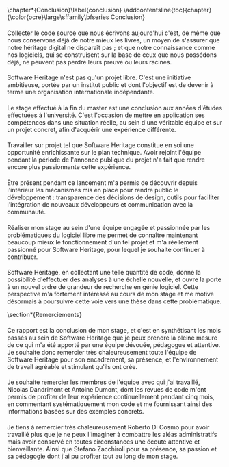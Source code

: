 \chapter*{Conclusion}\label{conclusion}
\addcontentsline{toc}{chapter}{\color{ocre}\large\sffamily\bfseries Conclusion}

####

Collecter le code source que nous écrivons aujourd'hui c'est, de même
que nous conservons déjà de notre mieux les livres, un moyen de
s'assurer que notre héritage digital ne disparaît pas ; et que notre
connaissance comme nos logiciels, qui se construisent sur la base de
ceux que nous possédons déjà, ne peuvent pas perdre leurs preuve ou
leurs racines.

####

Software Heritage n'est pas qu'un projet libre. C'est une initiative
ambitieuse, portée par un institut public et dont l'objectif est de
devenir à terme une organisation internationale indépendante.

####

####

Le stage effectué à la fin du master est une conclusion aux années
d'études effectuées à l'université. C'est l'occasion de mettre en
application ses compétences dans une situation réelle, au sein d'une
véritable équipe et sur un projet concret, afin d'acquérir une
expérience différente.

####

Travailler sur projet tel que Software Heritage constitue en soi une
opportunité enrichissante sur le plan technique. Avoir rejoint
l'équipe pendant la période de l'annonce publique du projet n'a fait
que rendre encore plus passionnante cette expérience.

####

Être présent pendant ce lancement m'a permis de découvrir depuis
l'intérieur les mécanismes mis en place pour rendre public le
développement : transparence des décisions de design, outils pour
faciliter l'intégration de nouveaux développeurs et communication avec
la communauté.

####

####

Réaliser mon stage au sein d'une équipe engagée et passionnée par les
problématiques du logiciel libre me permet de connaître maintenant
beaucoup mieux le fonctionnement d'un tel projet et m'a réellement
passionné pour Software Heritage, pour lequel je souhaite continuer à
contribuer.

####

Software Heritage, en collectant une telle quantité de code, donne la
possibilité d'effectuer des analyses à une échelle nouvelle, et ouvre
la porte à un nouvel ordre de grandeur de recherche en génie
logiciel. Cette perspective m'a fortement intéressé au cours de mon
stage et me motive désormais à poursuivre cette voie vers une thèse
dans cette problématique.


\section*{Remerciements}

####

Ce rapport est la conclusion de mon stage, et c'est en synthétisant
les mois passés au sein de Software Heritage que je peux prendre la
pleine mesure de ce qui m'a été apporté par une équipe dévouée,
pédagogue et attentive. Je souhaite donc remercier très
chaleureusement toute l'équipe de Software Heritage pour son
encadrement, sa présence, et l'environnement de travail agréable et
stimulant qu'ils ont crée.

####

Je souhaite remercier les membres de l'équipe avec qui j'ai travaillé,
Nicolas Dandrimont et Antoine Dumont, dont les revues de code m'ont
permis de profiter de leur expérience continuellement pendant cinq
mois, en commentant systématiquement mon code et me fournissant ainsi
des informations basées sur des exemples concrets.

####

Je tiens à remercier très chaleureusement Roberto Di Cosmo pour avoir
travaillé plus que je ne peux l'imaginer à combattre les aléas
administratifs mais avoir conservé en toutes circonstances une écoute
attentive et bienveillante. Ainsi que Stefano Zacchiroli pour sa
présence, sa passion et sa pédagogie dont j'ai pu profiter tout au
long de mon stage.
